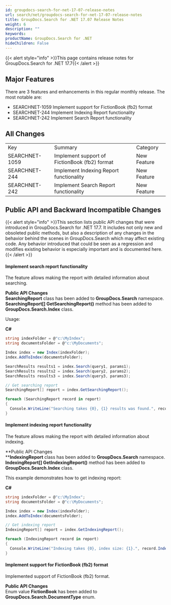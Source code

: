 ```yaml
---
id: groupdocs-search-for-net-17-07-release-notes
url: search/net/groupdocs-search-for-net-17-07-release-notes
title: GroupDocs.Search for .NET 17.07 Release Notes
weight: 6
description: ""
keywords: 
productName: GroupDocs.Search for .NET
hideChildren: False
---
```

{{< alert style="info" >}}This page contains release notes for GroupDocs.Search for .NET 17.7{{< /alert >}}

## Major Features

There are 3 features and enhancements in this regular monthly release. The most notable are:

*   SEARCHNET-1059 Implement support for FictionBook (fb2) format
*   SEARCHNET-244 Implement Indexing Report functionality
*   SEARCHNET-242 Implement Search Report functionality

## All Changes

<table class="confluenceTable"><tbody><tr><td class="confluenceTd">Key</td><td class="confluenceTd">Summary</td><td class="confluenceTd">Category</td></tr><tr><td class="confluenceTd">SEARCHNET-1059</td><td class="confluenceTd">Implement support of FictionBook (fb2) format</td><td class="confluenceTd">New Feature</td></tr><tr><td class="confluenceTd">SEARCHNET-244</td><td class="confluenceTd">Implement Indexing Report functionality</td><td class="confluenceTd">New Feature</td></tr><tr><td class="confluenceTd">SEARCHNET-242</td><td class="confluenceTd">Implement Search Report functionality</td><td class="confluenceTd">New Feature</td></tr></tbody></table>

## Public API and Backward Incompatible Changes

{{< alert style="info" >}}This section lists public API changes that were introduced in GroupDocs.Search for .NET 17.7. It includes not only new and obsoleted public methods, but also a description of any changes in the behavior behind the scenes in GroupDocs.Search which may affect existing code. Any behavior introduced that could be seen as a regression and modifies existing behavior is especially important and is documented here.{{< /alert >}}

#### Implement search report functionality

The feature allows making the report with detailed information about searching.

**Public API Changes**  
**SearchingReport** class has been added to **GroupDocs.Search** namespace.  
**SearchingReport\[\] GetSearchingReport()** method has been added to **GroupDocs.Search.Index** class.

Usage:

**C#**

```csharp
string indexFolder = @"c:\MyIndex";
string documentsFolder = @"c:\MyDocuments";

Index index = new Index(indexFolder);
index.AddToIndex(documentsFolder);

SearchResults results1 = index.Search(query1, params1);
SearchResults results2 = index.Search(query2, params2);
SearchResults results3 = index.Search(query3, params3);

// Get searching report
SearchingReport[] report = index.GetSearchingReport();

foreach (SearchingReport record in report)
{
  Console.WriteLine("Searching takes {0}, {1} results was found.", record.SearchingTime, record.ResultCount);
}

```

#### Implement indexing report functionality

The feature allows making the report with detailed information about indexing.

**Public API Changes  
****IndexingReport** class has been added to **GroupDocs.Search** namespace.  
**IndexingReport\[\] GetIndexingReport()** method has been added to **GroupDocs.Search.Index** class.

This example demonstrates how to get indexing report:

**C#**

```csharp
string indexFolder = @"c:\MyIndex";
string documentsFolder = @"c:\MyDocuments";

Index index = new Index(indexFolder);
index.AddToIndex(documentsFolder);

// Get indexing report
IndexingReport[] report = index.GetIndexingReport();

foreach (IndexingReport record in report)
{
  Console.WriteLine("Indexing takes {0}, index size: {1}.", record.IndexingTime, record.TotalIndexSize);
}

```

#### Implement support for FictionBook (fb2) format

Implemented support of FictionBook (fb2) format.

**Public API Changes**  
Enum value **FictionBook** has been added to **GroupDocs.Search.DocumentType** enum.
